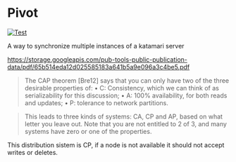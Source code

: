 # Pivot

[![Test](https://github.com/benitogf/pivot/actions/workflows/tests.yml/badge.svg)](https://github.com/benitogf/pivot/actions/workflows/tests.yml)


A way to synchronize multiple instances of a katamari server

https://storage.googleapis.com/pub-tools-public-publication-data/pdf/65b514eda12d025585183a641b5a9e096a3c4be5.pdf

> The CAP theorem [Bre12] says that you can only have two of the three desirable properties of:
• C: Consistency, which we can think of as serializability for this discussion;
• A: 100% availability, for both reads and updates;
• P: tolerance to network partitions.

>This leads to three kinds of systems: CA, CP and AP, based on what letter you leave out. Note that you are
not entitled to 2 of 3, and many systems have zero or one of the properties.

This distribution sistem is CP, if a node is not available it should not accept writes or deletes.

